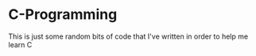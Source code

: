 # C-Programming
This is just some random bits of code that I've written in order to help me learn C 
